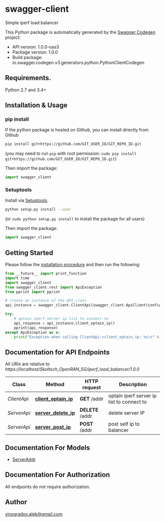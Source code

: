 # swagger-client
Simple iperf load balancer

This Python package is automatically generated by the [Swagger Codegen](https://github.com/swagger-api/swagger-codegen) project:

- API version: 1.0.0-oas3
- Package version: 1.0.0
- Build package: io.swagger.codegen.v3.generators.python.PythonClientCodegen

## Requirements.

Python 2.7 and 3.4+

## Installation & Usage
### pip install

If the python package is hosted on Github, you can install directly from Github

```sh
pip install git+https://github.com/GIT_USER_ID/GIT_REPO_ID.git
```
(you may need to run `pip` with root permission: `sudo pip install git+https://github.com/GIT_USER_ID/GIT_REPO_ID.git`)

Then import the package:
```python
import swagger_client 
```

### Setuptools

Install via [Setuptools](http://pypi.python.org/pypi/setuptools).

```sh
python setup.py install --user
```
(or `sudo python setup.py install` to install the package for all users)

Then import the package:
```python
import swagger_client
```

## Getting Started

Please follow the [installation procedure](#installation--usage) and then run the following:

```python
from __future__ import print_function
import time
import swagger_client
from swagger_client.rest import ApiException
from pprint import pprint

# create an instance of the API class
api_instance = swagger_client.ClientApi(swagger_client.ApiClient(configuration))

try:
    # optain iperf server ip list to connect to
    api_response = api_instance.client_optain_ip()
    pprint(api_response)
except ApiException as e:
    print("Exception when calling ClientApi->client_optain_ip: %s\n" % e)
```

## Documentation for API Endpoints

All URIs are relative to *https://localhost/Skoltech_OpenRAN_5G/iperf_load_balancer/1.0.0*

Class | Method | HTTP request | Description
------------ | ------------- | ------------- | -------------
*ClientApi* | [**client_optain_ip**](docs/ClientApi.md#client_optain_ip) | **GET** /addr | optain iperf server ip list to connect to
*ServerApi* | [**server_delete_ip**](docs/ServerApi.md#server_delete_ip) | **DELETE** /addr | delete server IP
*ServerApi* | [**server_post_ip**](docs/ServerApi.md#server_post_ip) | **POST** /addr | post self ip to balancer

## Documentation For Models

 - [ServerAddr](docs/ServerAddr.md)

## Documentation For Authorization

 All endpoints do not require authorization.


## Author

vinogradov.alek@gmail.com

